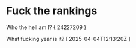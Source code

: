 # Fuck the rankings

Who the hell am I?
{ 24227209 }

What fucking year is it?
[ 2025-04-04T12:13:20Z ]
